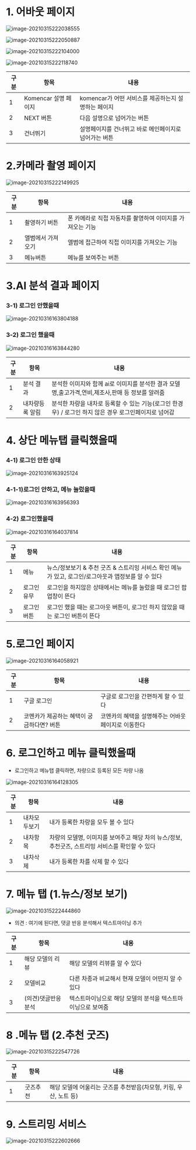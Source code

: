 # 1. 어바웃 페이지

![image-20210315222038555](Komencar_프로토타입.assets/image-20210315222038555.png)

![image-20210315222050887](Komencar_프로토타입.assets/image-20210315222050887.png)

![image-20210315222104000](Komencar_프로토타입.assets/image-20210315222104000.png)

![image-20210315222118740](Komencar_프로토타입.assets/image-20210315222118740.png)

| 구분 | 항목                 | 내용                                                  |
| ---- | -------------------- | ----------------------------------------------------- |
| 1    | Komencar 설명 페이지 | komencar가 어떤 서비스를 제공하는지 설명하는 페이지   |
| 2    | NEXT 버튼            | 다음 설명으로 넘어가는 버튼                           |
| 3    | 건너뛰기             | 설명페이지를 건너뛰고 바로 메인페이지로 넘어가는 버튼 |





# 2.카메라 촬영 페이지

![image-20210315222149925](Komencar_프로토타입.assets/image-20210315222149925.png)

| 구분 | 항목              | 내용                                                      |
| ---- | ----------------- | --------------------------------------------------------- |
| 1    | 촬영하기 버튼     | 폰 카메라로 직접 자동차를 촬영하여 이미지를 가져오는 기능 |
| 2    | 앨범에서 가져오기 | 앨범에 접근하여 직접 이미지를 가져오는 기능               |
| 3    | 메뉴버튼          | 메뉴를 보여주는 버튼                                      |



# 3.AI 분석 결과 페이지

### 3-1) 로그인 안했을때

![image-20210316163804188](Komencar_프로토타입.assets/image-20210316163804188.png)



### 3-2) 로그인 했을때

![image-20210316163844280](Komencar_프로토타입.assets/image-20210316163844280.png)

| 구분 | 항목            | 내용                                                         |
| ---- | --------------- | ------------------------------------------------------------ |
| 1    | 분석 결과       | 분석한 이미지와 함께 ai로 이미지를 분석한 결과 모델명,출고가격,연비,제조사,판매 등 정보를 알려줌 |
| 2    | 내차량등록 알림 | 분석한 차량을 내차로 등록할 수 있는 기능(로그인 한경우) / 로그인 하지 않은 경우 로그인페이지로 넘어감 |



# 4. 상단 메뉴탭 클릭했을때

### 4-1) 로그인 안한 상태

![image-20210316163925124](Komencar_프로토타입.assets/image-20210316163925124.png)



### 4-1-1)로그인 안하고, 메뉴 눌렀을때

![image-20210316163956393](Komencar_프로토타입.assets/image-20210316163956393.png)



### 4-2) 로그인했을때

![image-20210316164037814](Komencar_프로토타입.assets/image-20210316164037814.png)

| 구분 | 항목        | 내용                                                         |
| ---- | ----------- | ------------------------------------------------------------ |
| 1    | 메뉴        | 뉴스/정보보기 & 추천 굿즈 & 스트리밍 서비스 확인 메뉴가 있고, 로그인/로그아웃과 앱정보를 알 수 있다 |
| 2    | 로그인 유무 | 로그인을 하지않은 상태에서는 메뉴를 눌렀을 때 로그인 팝업창이 뜬다 |
| 3    | 로그인버튼  | 로그인 했을 때는 로그아웃 버튼이, 로그인 하지 않았을 때는 로그인 버튼이 뜬다 |



# 5.로그인 페이지

![image-20210316164058921](Komencar_프로토타입.assets/image-20210316164058921.png)

| 구분 | 항목                                      | 내용                                                |
| ---- | ----------------------------------------- | --------------------------------------------------- |
| 1    | 구글 로그인                               | 구글로 로그인을 간편하게 할 수 있다                 |
| 2    | 코멘카가 제공하는 혜택이 궁금하다면? 버튼 | 코멘카의 혜택을 설명해주는 어바웃 페이지로 이동한다 |



# 6. 로그인하고 메뉴 클릭했을때

- 로그인하고 메뉴탭 클릭하면, 차량으로 등록된 모든 차량 나옴 

![image-20210316164128305](Komencar_프로토타입.assets/image-20210316164128305.png)

| 구분 | 항목         | 내용                                                         |
| ---- | ------------ | ------------------------------------------------------------ |
| 1    | 내차모두보기 | 내가 등록한 차량을 모두 볼 수 있다                           |
| 2    | 내차항목     | 차량의 모델명, 이미지를 보여주고 해당 차의 뉴스/정보, 추천굿즈, 스트리밍 서비스를 확인할 수 있다 |
| 3    | 내차삭제     | 내가 등록한 차를 삭제 할 수 있다                             |



# 7. 메뉴 탭 (1.뉴스/정보 보기)

![image-20210315222444860](Komencar_프로토타입.assets/image-20210315222444860.png)



+ 의견 : 여기에 된다면, 댓글 반응 분석해서 텍스트마이닝 추가

| 구분 | 항목                | 내용                                                        |
| ---- | ------------------- | ----------------------------------------------------------- |
| 1    | 해당 모델의 리뷰    | 해당 모델의 리뷰를 알 수 있다                               |
| 2    | 모델비교            | 다른 차종과 비교해서 현재 모델이 어떤지 알 수 있다          |
| 3    | (의견)댓글반응 분석 | 텍스트마이닝으로 해당 모델의 분석을 텍스트마이닝으로 보여줌 |



# 8 .메뉴 탭 (2.추천 굿즈)

![image-20210315222547726](Komencar_프로토타입.assets/image-20210315222547726.png)

| 구분 | 항목     | 내용                                                         |
| ---- | -------- | ------------------------------------------------------------ |
| 1    | 굿즈추천 | 해당 모델에 어울리는 굿즈를 추천받음(차모형, 키링, 우산, 노트 등) |



# 9. 스트리밍 서비스

![image-20210315222602666](Komencar_프로토타입.assets/image-20210315222602666.png)